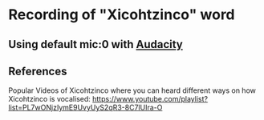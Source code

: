 # Recording of "Xicohtzinco" word

## Using default mic:0 with [Audacity](https://github.com/mxochicale/tools/tree/master/audacity)

## References
Popular Videos of Xicohtzinco where you can heard different ways on how Xicohtzinco
is vocalised: https://www.youtube.com/playlist?list=PL7wONjzIymE9UvyUyS2qR3-8C7lUIra-O


